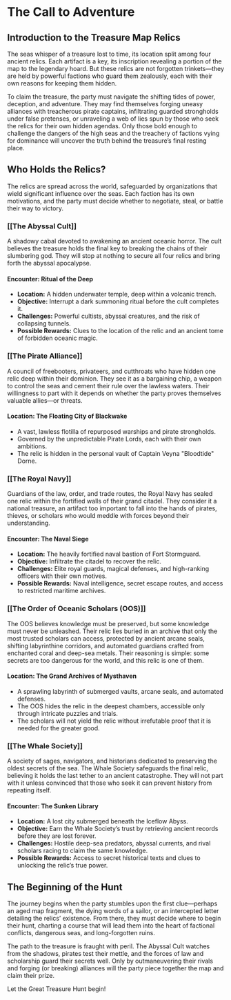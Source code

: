 # **The Call to Adventure**

## **Introduction to the Treasure Map Relics**

The seas whisper of a treasure lost to time, its location split among four ancient relics. Each artifact is a key, its inscription revealing a portion of the map to the legendary hoard. But these relics are not forgotten trinkets—they are held by powerful factions who guard them zealously, each with their own reasons for keeping them hidden.

To claim the treasure, the party must navigate the shifting tides of power, deception, and adventure. They may find themselves forging uneasy alliances with treacherous pirate captains, infiltrating guarded strongholds under false pretenses, or unraveling a web of lies spun by those who seek the relics for their own hidden agendas. Only those bold enough to challenge the dangers of the high seas and the treachery of factions vying for dominance will uncover the truth behind the treasure’s final resting place.

## **Who Holds the Relics?**

The relics are spread across the world, safeguarded by organizations that wield significant influence over the seas. Each faction has its own motivations, and the party must decide whether to negotiate, steal, or battle their way to victory.

### **[[The Abyssal Cult]]**

A shadowy cabal devoted to awakening an ancient oceanic horror. The cult believes the treasure holds the final key to breaking the chains of their slumbering god. They will stop at nothing to secure all four relics and bring forth the abyssal apocalypse.

#### **Encounter: Ritual of the Deep**

- **Location:** A hidden underwater temple, deep within a volcanic trench.
- **Objective:** Interrupt a dark summoning ritual before the cult completes it.
- **Challenges:** Powerful cultists, abyssal creatures, and the risk of collapsing tunnels.
- **Possible Rewards:** Clues to the location of the relic and an ancient tome of forbidden oceanic magic.

### **[[The Pirate Alliance]]**

A council of freebooters, privateers, and cutthroats who have hidden one relic deep within their dominion. They see it as a bargaining chip, a weapon to control the seas and cement their rule over the lawless waters. Their willingness to part with it depends on whether the party proves themselves valuable allies—or threats.

#### **Location: The Floating City of Blackwake**

- A vast, lawless flotilla of repurposed warships and pirate strongholds.
- Governed by the unpredictable Pirate Lords, each with their own ambitions.
- The relic is hidden in the personal vault of Captain Veyna "Bloodtide" Dorne.

### **[[The Royal Navy]]**

Guardians of the law, order, and trade routes, the Royal Navy has sealed one relic within the fortified walls of their grand citadel. They consider it a national treasure, an artifact too important to fall into the hands of pirates, thieves, or scholars who would meddle with forces beyond their understanding.

#### **Encounter: The Naval Siege**

- **Location:** The heavily fortified naval bastion of Fort Stormguard.
- **Objective:** Infiltrate the citadel to recover the relic.
- **Challenges:** Elite royal guards, magical defenses, and high-ranking officers with their own motives.
- **Possible Rewards:** Naval intelligence, secret escape routes, and access to restricted maritime archives.

### **[[The Order of Oceanic Scholars (OOS)]]**

The OOS believes knowledge must be preserved, but some knowledge must never be unleashed. Their relic lies buried in an archive that only the most trusted scholars can access, protected by ancient arcane seals, shifting labyrinthine corridors, and automated guardians crafted from enchanted coral and deep-sea metals. Their reasoning is simple: some secrets are too dangerous for the world, and this relic is one of them.

#### **Location: The Grand Archives of Mysthaven**

- A sprawling labyrinth of submerged vaults, arcane seals, and automated defenses.
- The OOS hides the relic in the deepest chambers, accessible only through intricate puzzles and trials.
- The scholars will not yield the relic without irrefutable proof that it is needed for the greater good.

### **[[The Whale Society]]**

A society of sages, navigators, and historians dedicated to preserving the oldest secrets of the sea. The Whale Society safeguards the final relic, believing it holds the last tether to an ancient catastrophe. They will not part with it unless convinced that those who seek it can prevent history from repeating itself.

#### **Encounter: The Sunken Library**

- **Location:** A lost city submerged beneath the Iceflow Abyss.
- **Objective:** Earn the Whale Society’s trust by retrieving ancient records before they are lost forever.
- **Challenges:** Hostile deep-sea predators, abyssal currents, and rival scholars racing to claim the same knowledge.
- **Possible Rewards:** Access to secret historical texts and clues to unlocking the relic’s true power.

## **The Beginning of the Hunt**

The journey begins when the party stumbles upon the first clue—perhaps an aged map fragment, the dying words of a sailor, or an intercepted letter detailing the relics’ existence. From there, they must decide where to begin their hunt, charting a course that will lead them into the heart of factional conflicts, dangerous seas, and long-forgotten ruins.

The path to the treasure is fraught with peril. The Abyssal Cult watches from the shadows, pirates test their mettle, and the forces of law and scholarship guard their secrets well. Only by outmaneuvering their rivals and forging (or breaking) alliances will the party piece together the map and claim their prize.

Let the Great Treasure Hunt begin!
